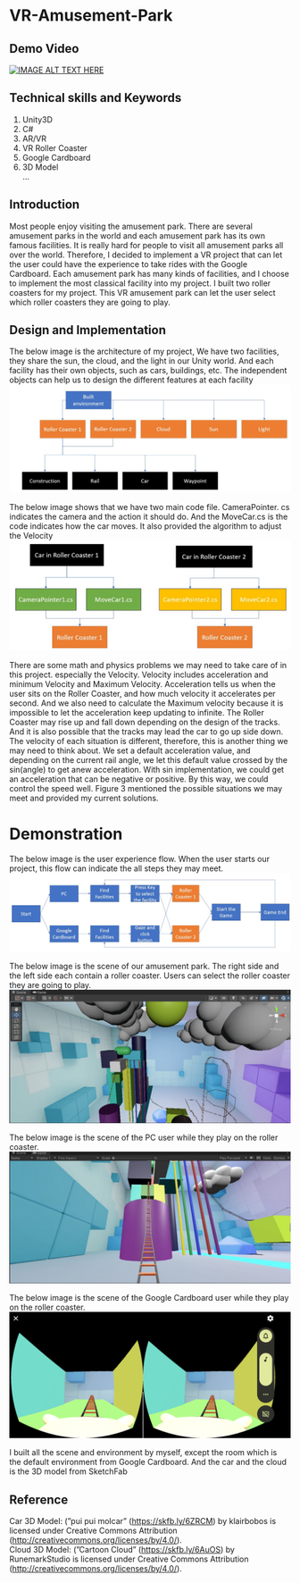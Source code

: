 # VR-Amusement-Park

## Demo Video
[![IMAGE ALT TEXT HERE](https://img.youtube.com/vi/8L9hfdfyGIg/0.jpg)](https://www.youtube.com/watch?v=8L9hfdfyGIg)  

## Technical skills and Keywords  
1. Unity3D  
2. C#  
3. AR/VR  
4. VR Roller Coaster  
5. Google Cardboard  
6. 3D Model  
...  

## Introduction
Most people enjoy visiting the amusement park. There
are several amusement parks in the world and each amusement
park has its own famous facilities. It is really hard
for people to visit all amusement parks all over the world.
Therefore, I decided to implement a VR project that can let
the user could have the experience to take rides with the
Google Cardboard. Each amusement park has many kinds
of facilities, and I choose to implement the most classical
facility into my project. I built two roller coasters for my
project. This VR amusement park can let the user select
which roller coasters they are going to play.

## Design and Implementation
The below image is the architecture of my project, We have two facilities, they share the sun, the cloud,
and the light in our Unity world. And each facility has their own
objects, such as cars, buildings, etc. The independent objects can
help us to design the different features at each facility  
![image](https://github.com/ericleee0119/VR-Amusement-Park/blob/main/img/4.jpg)  
  
    
    
    
The below image shows that we have two main code file. CameraPointer.
cs indicates the camera and the action it should do. And
the MoveCar.cs is the code indicates how the car moves. It also
provided the algorithm to adjust the Velocity
![image](https://github.com/ericleee0119/VR-Amusement-Park/blob/main/img/5.jpg)

There are some math and physics problems we may
need to take care of in this project. especially the Velocity.
Velocity includes acceleration and minimum Velocity and
Maximum Velocity. Acceleration tells us when the user sits
on the Roller Coaster, and how much velocity it accelerates
per second. And we also need to calculate the Maximum
velocity because it is impossible to let the acceleration keep
updating to infinite. The Roller Coaster may rise up and fall
down depending on the design of the tracks. And it is also possible that the tracks may lead the car to go up side down.
The velocity of each situation is different, therefore, this is
another thing we may need to think about. We set a default
acceleration value, and depending on the current rail angle,
we let this default value crossed by the sin(angle) to get
anew acceleration. With sin implementation, we could get
an acceleration that can be negative or positive. By this
way, we could control the speed well. Figure 3 mentioned
the possible situations we may meet and provided my
current solutions.  
  
# Demonstration  
The below image is the user experience flow. When the user
starts our project, this flow can indicate the all steps they may
meet.  
![image](https://github.com/ericleee0119/VR-Amusement-Park/blob/main/img/9.jpg)   

The below image is the scene of our amusement park. The
right side and the left side each contain a roller coaster. Users can
select the roller coaster they are going to play.  
![image](https://github.com/ericleee0119/VR-Amusement-Park/blob/main/img/7.jpg)  
  
The below image is the scene of the PC user while they play
on the roller coaster.  
![image](https://github.com/ericleee0119/VR-Amusement-Park/blob/main/img/8.jpg)  
  
The below image is the scene of the Google Cardboard user
while they play on the roller coaster.  
![image](https://github.com/ericleee0119/VR-Amusement-Park/blob/main/img/10.png)   

I built all the scene and environment by myself, except the room which is the default environment from Google Cardboard. And the car and the cloud is the 3D model from SketchFab
  

## Reference
Car 3D Model: (”pui pui molcar” (https://skfb.ly/6ZRCM) by klairbobos is licensed under Creative Commons Attribution (http://creativecommons.org/licenses/by/4.0/).  
Cloud 3D Model: (”Cartoon Cloud” (https://skfb.ly/6AuOS) by RunemarkStudio is licensed under Creative Commons Attribution (http://creativecommons.org/licenses/by/4.0/).  
